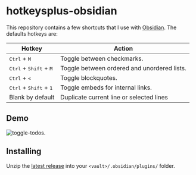 # hotkeysplus-obsidian

This repository contains a few shortcuts that I use with [Obsidian](https://obsidian.md/). The defaults hotkeys are:

| Hotkey                                            | Action                                     |
| ------------------------------------------------- | ------------------------------------------ |
| <kbd>Ctrl</kbd> + <kbd>M</kbd>                    | Toggle between checkmarks.                 |
| <kbd>Ctrl</kbd> + <kbd>Shift</kbd> + <kbd>M</kbd> | Toggle between ordered and unordered lists.|
| <kbd>Ctrl</kbd> + <kbd><</kbd>                    | Toggle blockquotes.                        |
| <kbd>Ctrl</kbd> + <kbd>Shift</kbd> + <kbd>1</kbd> | Toggle embeds for internal links.          |
| Blank by default                                  | Duplicate current line or selected lines   |

## Demo

![toggle-todos](https://user-images.githubusercontent.com/5426039/89807985-b1278f00-db39-11ea-9cc1-7fc26fab6fd8.gif).

## Installing

Unzip the [latest release](https://github.com/argenos/hotkeysplus-obsidian/releases/latest) into your `<vault>/.obsidian/plugins/` folder.

